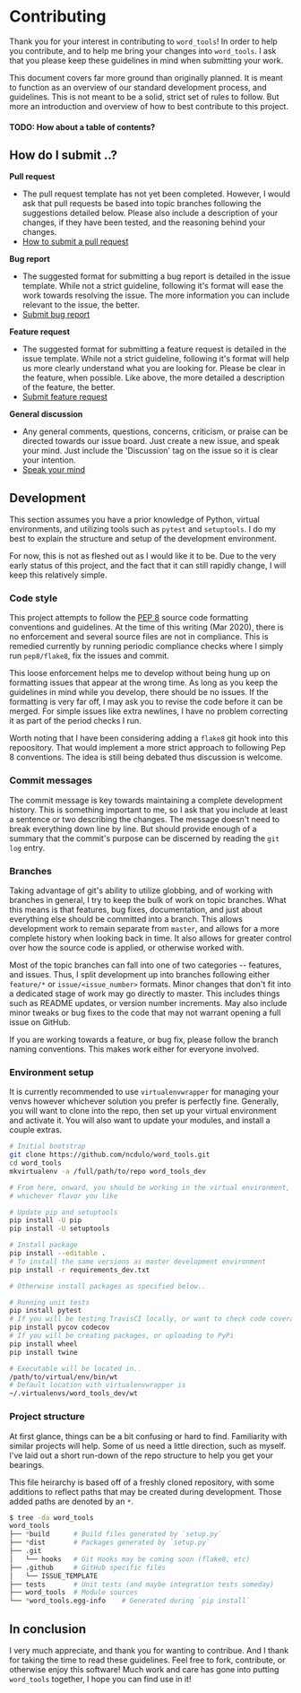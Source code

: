 # Contributing
Thank you for your interest in contributing to `word_tools`! In order to
help you contribute, and to help me bring your changes into `word_tools`. I
ask that you please keep these guidelines in mind when submitting your work.

This document covers far more ground than originally planned. It is meant to
function as an overview of our standard development process, and guidelines.
This is not meant to be a solid, strict set of rules to follow. But more an
introduction and overview of how to best contribute to this project.

#### TODO: How about a table of contents?

## How do I submit ..?

**Pull request**
  - The pull request template has not yet been completed. However, I would
  ask that pull requests be based into topic branches following the suggestions
  detailed below. Please also include a description of your changes, if they
  have been tested, and the reasoning behind your changes.
  - [How to submit a pull request](https://help.github.com/en/github/collaborating-with-issues-and-pull-requests/creating-a-pull-request)

**Bug report**
  - The suggested format for submitting a bug report is detailed in the issue
  template. While not a strict guideline, following it's format will ease the
  work towards resolving the issue. The more information you can include
  relevant to the issue, the better.
  - [Submit bug report](https://github.com/ncdulo/word_tools/issues/new?assignees=ncdulo&labels=bug&template=bug-report.md&title=%5BBUG%5D)

**Feature request**
  - The suggested format for submitting a feature request is detailed in the
  issue template. While not a strict guideline, following it's format will
  help us more clearly understand what you are looking for. Please be clear
  in the feature, when possible. Like above, the more detailed a description
  of the feature, the better.
  - [Submit feature request](https://github.com/ncdulo/word_tools/issues/new?assignees=ncdulo&labels=enhancement&template=feature-request.md&title=%5BFeature+Request%5D)

**General discussion**
  - Any general comments, questions, concerns, criticism, or praise can be
  directed towards our issue board. Just create a new issue, and speak your
  mind. Just include the 'Discussion' tag on the issue so it is clear your
  intention.
  - [Speak your mind](https://github.com/ncdulo/word_tools/issues/new?assignees=&labels=discussion&template=blank.md&title=%5BDiscussion%5D)

## Development
This section assumes you have a prior knowledge of Python, virtual
environments, and utilizing tools such as `pytest` and `setuptools`. I do my
best to explain the structure and setup of the development environment.

For now, this is not as fleshed out as I would like it to be. Due to the very
early status of this project, and the fact that it can still rapidly change,
I will keep this relatively simple.

### Code style
This project attempts to follow the [PEP 8](https://pep8.org/) source code
formatting conventions and guidelines. At the time of this writing (Mar 2020),
there is no enforcement and several source files are not in compliance. This
is remedied currently by running periodic compliance checks where I simply
run `pep8/flake8`, fix the issues and commit.

This loose enforcement helps me to develop without being hung up on formatting
issues that appear at the wrong time. As long as you keep the guidelines in
mind while you develop, there should be no issues. If the formatting is very
far off, I may ask you to revise the code before it can be merged. For simple
issues like extra newlines, I have no problem correcting it as part of the
period checks I run.

Worth noting that I have been considering adding a `flake8` git hook into this
repoository. That would implement a more strict approach to following Pep 8
conventions. The idea is still being debated thus discussion is welcome.

### Commit messages
The commit message is key towards maintaining a complete development history.
This is something important to me, so I ask that you include at least a
sentence or two describing the changes. The message doesn't need to break
everything down line by line. But should provide enough of a summary that
the commit's purpose can be discerned by reading the `git log` entry.

### Branches
Taking advantage of git's ability to utilize globbing, and of working with
branches in general, I try to keep the bulk of work on topic branches. What
this means is that features, bug fixes, documentation, and just about
everything else should be committed into a branch. This allows development
work to remain separate from `master`, and allows for a more complete history
when looking back in time. It also allows for greater control over how the
source code is applied, or otherwise worked with.

Most of the topic branches can fall into one of two categories -- features,
and issues. Thus, I split development up into branches following either
`feature/*` or `issue/<issue_number>` formats. Minor changes that don't fit
into a dedicated stage of work may go directly to master. This includes things
such as README updates, or version number increments. May also include minor
tweaks or bug fixes to the code that may not warrant opening a full issue on
GitHub.

If you are working towards a feature, or bug fix, please follow the branch
naming conventions. This makes work either for everyone involved.

### Environment setup
It is currently recommended to use `virtualenvwrapper` for managing your venvs
however whichever solution you prefer is perfectly fine. Generally, you will
want to clone into the repo, then set up your virtual environment and activate
it. You will also want to update your modules, and install a couple extras.
```bash
# Initial bootstrap
git clone https://github.com/ncdulo/word_tools.git
cd word_tools
mkvirtualenv -a /full/path/to/repo word_tools_dev

# From here, onward, you should be working in the virtual environment, of
# whichever flavor you like

# Update pip and setuptools
pip install -U pip
pip install -U setuptools

# Install package
pip install --editable .
# To install the same versions as master development environment
pip install -r requirements_dev.txt

# Otherwise install packages as specified below..

# Running unit tests
pip install pytest
# If you will be testing TravisCI locally, or want to check code coverage
pip install pycov codecov
# If you will be creating packages, or uploading to PyPi
pip install wheel
pip install twine

# Executable will be located in..
/path/to/virtual/env/bin/wt
# Default location with virtualenvwrapper is
~/.virtualenvs/word_tools_dev/wt
```
### Project structure
At first glance, things can be a bit confusing or hard to find. Familiarity
with similar projects will help. Some of us need a little direction, such as
myself. I've laid out a short run-down of the repo structure to help you get
your bearings.

This file heirarchy is based off of a freshly cloned repository, with some
additions to reflect paths that may be created during development. Those
added paths are denoted by an `*`.
```bash
$ tree -da word_tools
word_tools
├── *build      # Build files generated by `setup.py`
├── *dist       # Packages generated by `setup.py`
├── .git
│   └── hooks   # Git Hooks may be coming soon (flake8, etc)
├── .github     # GitHub specific files
│   └── ISSUE_TEMPLATE
├── tests       # Unit tests (and maybe integration tests someday)
├── word_tools  # Module sources
└── *word_tools.egg-info    # Generated during `pip install`
```

## In conclusion
I very much appreciate, and thank you for wanting to contribue. And I thank
for taking the time to read these guidelines. Feel free to fork, contribute,
or otherwise enjoy this software! Much work and care has gone into putting
`word_tools` together, I hope you can find use in it!
